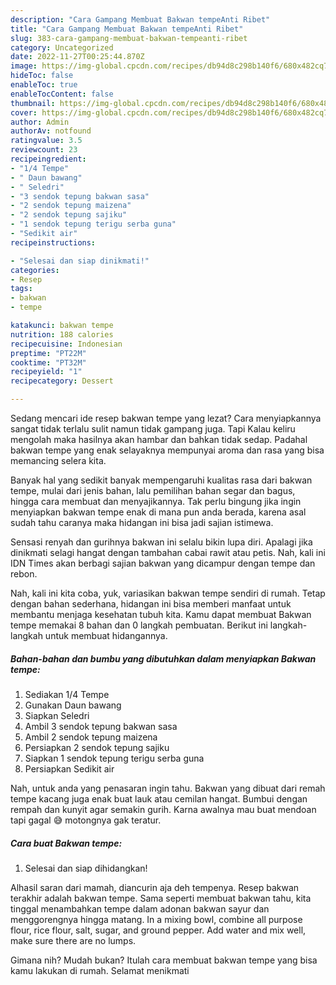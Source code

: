 ```yaml
---
description: "Cara Gampang Membuat Bakwan tempeAnti Ribet"
title: "Cara Gampang Membuat Bakwan tempeAnti Ribet"
slug: 383-cara-gampang-membuat-bakwan-tempeanti-ribet
category: Uncategorized
date: 2022-11-27T00:25:44.870Z
image: https://img-global.cpcdn.com/recipes/db94d8c298b140f6/680x482cq70/bakwan-tempe-foto-resep-utama.jpg
hideToc: false
enableToc: true
enableTocContent: false
thumbnail: https://img-global.cpcdn.com/recipes/db94d8c298b140f6/680x482cq70/bakwan-tempe-foto-resep-utama.jpg
cover: https://img-global.cpcdn.com/recipes/db94d8c298b140f6/680x482cq70/bakwan-tempe-foto-resep-utama.jpg
author: Admin
authorAv: notfound
ratingvalue: 3.5
reviewcount: 23
recipeingredient:
- "1/4 Tempe"
- " Daun bawang"
- " Seledri"
- "3 sendok tepung bakwan sasa"
- "2 sendok tepung maizena"
- "2 sendok tepung sajiku"
- "1 sendok tepung terigu serba guna"
- "Sedikit air"
recipeinstructions:

- "Selesai dan siap dinikmati!"
categories:
- Resep
tags:
- bakwan
- tempe

katakunci: bakwan tempe 
nutrition: 188 calories
recipecuisine: Indonesian
preptime: "PT22M"
cooktime: "PT32M"
recipeyield: "1"
recipecategory: Dessert

---
```



Sedang mencari ide resep bakwan tempe yang lezat? Cara menyiapkannya sangat tidak terlalu sulit namun tidak gampang juga. Tapi Kalau keliru mengolah maka hasilnya akan hambar dan bahkan tidak sedap. Padahal bakwan tempe yang enak selayaknya mempunyai aroma dan rasa yang bisa memancing selera kita.


Banyak hal yang sedikit banyak mempengaruhi kualitas rasa dari bakwan tempe, mulai dari jenis bahan, lalu pemilihan bahan segar dan bagus, hingga cara membuat dan menyajikannya. Tak perlu bingung jika ingin menyiapkan bakwan tempe enak di mana pun anda berada, karena asal sudah tahu caranya maka hidangan ini bisa jadi sajian istimewa.

Sensasi renyah dan gurihnya bakwan ini selalu bikin lupa diri. Apalagi jika dinikmati selagi hangat dengan tambahan cabai rawit atau petis. Nah, kali ini IDN Times akan berbagi sajian bakwan yang dicampur dengan tempe dan rebon.


Nah, kali ini kita coba, yuk, variasikan bakwan tempe sendiri di rumah. Tetap dengan bahan sederhana, hidangan ini bisa memberi manfaat untuk membantu menjaga kesehatan tubuh kita. Kamu dapat membuat Bakwan tempe memakai 8 bahan dan 0 langkah pembuatan. Berikut ini langkah-langkah untuk membuat hidangannya.

<!--inarticleads1-->

##### Bahan-bahan dan bumbu yang dibutuhkan dalam menyiapkan Bakwan tempe:

1. Sediakan 1/4 Tempe
1. Gunakan  Daun bawang
1. Siapkan  Seledri
1. Ambil 3 sendok tepung bakwan sasa
1. Ambil 2 sendok tepung maizena
1. Persiapkan 2 sendok tepung sajiku
1. Siapkan 1 sendok tepung terigu serba guna
1. Persiapkan Sedikit air


Nah, untuk anda yang penasaran ingin tahu. Bakwan yang dibuat dari remah tempe kacang juga enak buat lauk atau cemilan hangat. Bumbui dengan rempah dan kunyit agar semakin gurih. Karna awalnya mau buat mendoan tapi gagal 😅 motongnya gak teratur. 

<!--inarticleads2-->

##### Cara buat Bakwan tempe:


1. Selesai dan siap dihidangkan!

Alhasil saran dari mamah, diancurin aja deh tempenya. Resep bakwan terakhir adalah bakwan tempe. Sama seperti membuat bakwan tahu, kita tinggal menambahkan tempe dalam adonan bakwan sayur dan menggorengnya hingga matang. In a mixing bowl, combine all purpose flour, rice flour, salt, sugar, and ground pepper. Add water and mix well, make sure there are no lumps. 

Gimana nih? Mudah bukan? Itulah cara membuat bakwan tempe yang bisa kamu lakukan di rumah. Selamat menikmati
